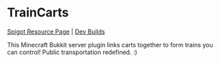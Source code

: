 # TrainCarts
[Spigot Resource Page](https://www.spigotmc.org/resources/traincarts.39592/) | [Dev Builds](https://ci.mg-dev.eu/job/TrainCarts/)

This Minecraft Bukkit server plugin links carts together to form trains you can control!
Public transportation redefined. :)
